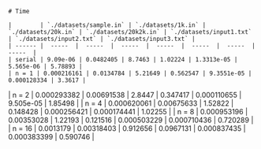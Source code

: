     # Time 
           
    |        | `./datasets/sample.in` | `./datasets/1k.in` | `./datasets/20k.in` | `./datasets/20k2k.in` | `./datasets/input1.txt` | `./datasets/input2.txt` | `./datasets/input3.txt` | 
    | ------ |  -----  |  -----  |  -----  |  -----  |  -----  |  -----  |  -----  | 
    | serial | 9.09e-06 | 0.0482405 | 8.7463 | 1.02224 | 1.3313e-05 | 5.565e-06 | 5.78893 | 
    | n = 1 | 0.000216161 | 0.0134784 | 5.21649 | 0.562547 | 9.3551e-05 | 0.000128334 | 3.3617 | 
| n = 2 | 0.000293382 | 0.00691538 | 2.8447 | 0.347417 | 0.000110655 | 9.505e-05 | 1.85498 | 
| n = 4 | 0.000620061 | 0.00675633 | 1.52822 | 0.148428 | 0.000256421 | 0.000174441 | 1.02255 | 
| n = 8 | 0.000953196 | 0.00353028 | 1.22193 | 0.121516 | 0.000503229 | 0.000710436 | 0.720289 | 
| n = 16 | 0.0013179 | 0.00318403 | 0.912656 | 0.0967131 | 0.000837435 | 0.000383399 | 0.590746 |     
